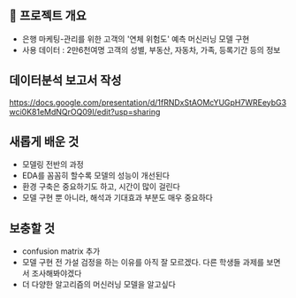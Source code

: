 

## 📝 프로젝트 개요
- 은행 마케팅-관리를 위한 고객의 '연체 위험도' 예측 머신러닝 모델 구현 <br>
- 사용 데이터 : 2만6천여명 고객의 성별, 부동산, 자동차, 가족, 등록기간 등의 정보 

## 데이터분석 보고서 작성
https://docs.google.com/presentation/d/1fRNDxStAOMcYUGpH7WREeybG3wci0K81eMdNQrOQ09I/edit?usp=sharing

## 새롭게 배운 것
- 모델링 전반의 과정
- EDA를 꼼꼼히 할수록 모델의 성능이 개선된다
- 환경 구축은 중요하기도 하고, 시간이 많이 걸린다
- 모델 구현 뿐 아니라, 해석과 기대효과 부분도 매우 중요하다

## 보충할 것
- confusion matrix 추가
- 모델 구현 전 가설 검정을 하는 이유를 아직 잘 모르겠다. 다른 학생들 과제를 보면서 조사해봐야겠다
- 더 다양한 알고리즘의 머신러닝 모델을 알고싶다
